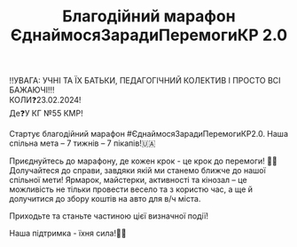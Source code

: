 ﻿---
title: Благодійний марафон ЄднаймосяЗарадиПеремогиКР 2.0
---

‼️УВАГА: УЧНІ ТА ЇХ БАТЬКИ, ПЕДАГОГІЧНИЙ КОЛЕКТИВ І ПРОСТО ВСІ БАЖАЮЧІ!‼️  
КОЛИ❓23.02.2024!  
Де❓У КГ №55 КМР!

Стартує благодійний марафон #ЄднаймосяЗарадиПеремогиКР2.0. Наша спільна мета – 7 тижнів – 7 пікапів!🇺🇦

Приєднуйтесь до марафону, де кожен крок - це крок до перемоги! 💪🏻 Долучайтеся до справи, завдяки якій ми станемо ближче до нашої спільної мети! Ярмарок, майстерки, активності та кінозал – це можливість не тільки провести весело та з користю час, а ще й долучитися до збору коштів на авто для в/ч міста.

Приходьте та станьте частиною цієї визначної події!

Наша підтримка - їхня сила!💙💛

<slideshow />
